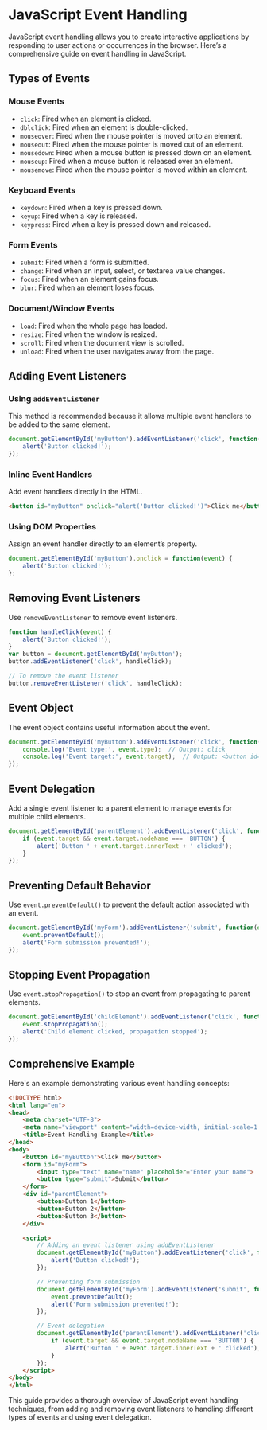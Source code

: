 # JavaScript Event Handling

JavaScript event handling allows you to create interactive applications by responding to user actions or occurrences in the browser. Here’s a comprehensive guide on event handling in JavaScript.

## Types of Events

### Mouse Events
- `click`: Fired when an element is clicked.
- `dblclick`: Fired when an element is double-clicked.
- `mouseover`: Fired when the mouse pointer is moved onto an element.
- `mouseout`: Fired when the mouse pointer is moved out of an element.
- `mousedown`: Fired when a mouse button is pressed down on an element.
- `mouseup`: Fired when a mouse button is released over an element.
- `mousemove`: Fired when the mouse pointer is moved within an element.

### Keyboard Events
- `keydown`: Fired when a key is pressed down.
- `keyup`: Fired when a key is released.
- `keypress`: Fired when a key is pressed down and released.

### Form Events
- `submit`: Fired when a form is submitted.
- `change`: Fired when an input, select, or textarea value changes.
- `focus`: Fired when an element gains focus.
- `blur`: Fired when an element loses focus.

### Document/Window Events
- `load`: Fired when the whole page has loaded.
- `resize`: Fired when the window is resized.
- `scroll`: Fired when the document view is scrolled.
- `unload`: Fired when the user navigates away from the page.

## Adding Event Listeners

### Using `addEventListener`
This method is recommended because it allows multiple event handlers to be added to the same element.

```javascript
document.getElementById('myButton').addEventListener('click', function(event) {
    alert('Button clicked!');
});
```

### Inline Event Handlers
Add event handlers directly in the HTML.

```html
<button id="myButton" onclick="alert('Button clicked!')">Click me</button>
```

### Using DOM Properties
Assign an event handler directly to an element’s property.

```javascript
document.getElementById('myButton').onclick = function(event) {
    alert('Button clicked!');
};
```

## Removing Event Listeners
Use `removeEventListener` to remove event listeners.

```javascript
function handleClick(event) {
    alert('Button clicked!');
}
var button = document.getElementById('myButton');
button.addEventListener('click', handleClick);

// To remove the event listener
button.removeEventListener('click', handleClick);
```

## Event Object
The event object contains useful information about the event.

```javascript
document.getElementById('myButton').addEventListener('click', function(event) {
    console.log('Event type:', event.type);  // Output: click
    console.log('Event target:', event.target);  // Output: <button id="myButton">Click me</button>
});
```

## Event Delegation
Add a single event listener to a parent element to manage events for multiple child elements.

```javascript
document.getElementById('parentElement').addEventListener('click', function(event) {
    if (event.target && event.target.nodeName === 'BUTTON') {
        alert('Button ' + event.target.innerText + ' clicked');
    }
});
```

## Preventing Default Behavior
Use `event.preventDefault()` to prevent the default action associated with an event.

```javascript
document.getElementById('myForm').addEventListener('submit', function(event) {
    event.preventDefault();
    alert('Form submission prevented!');
});
```

## Stopping Event Propagation
Use `event.stopPropagation()` to stop an event from propagating to parent elements.

```javascript
document.getElementById('childElement').addEventListener('click', function(event) {
    event.stopPropagation();
    alert('Child element clicked, propagation stopped');
});
```

## Comprehensive Example

Here's an example demonstrating various event handling concepts:

```html
<!DOCTYPE html>
<html lang="en">
<head>
    <meta charset="UTF-8">
    <meta name="viewport" content="width=device-width, initial-scale=1.0">
    <title>Event Handling Example</title>
</head>
<body>
    <button id="myButton">Click me</button>
    <form id="myForm">
        <input type="text" name="name" placeholder="Enter your name">
        <button type="submit">Submit</button>
    </form>
    <div id="parentElement">
        <button>Button 1</button>
        <button>Button 2</button>
        <button>Button 3</button>
    </div>

    <script>
        // Adding an event listener using addEventListener
        document.getElementById('myButton').addEventListener('click', function(event) {
            alert('Button clicked!');
        });

        // Preventing form submission
        document.getElementById('myForm').addEventListener('submit', function(event) {
            event.preventDefault();
            alert('Form submission prevented!');
        });

        // Event delegation
        document.getElementById('parentElement').addEventListener('click', function(event) {
            if (event.target && event.target.nodeName === 'BUTTON') {
                alert('Button ' + event.target.innerText + ' clicked');
            }
        });
    </script>
</body>
</html>
```
This guide provides a thorough overview of JavaScript event handling techniques, from adding and removing event listeners to handling different types of events and using event delegation.
